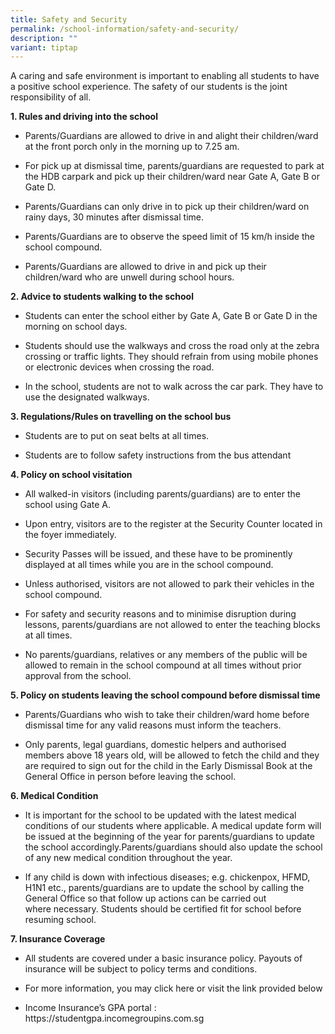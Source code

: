```yaml
---
title: Safety and Security
permalink: /school-information/safety-and-security/
description: ""
variant: tiptap
---
```

<p>A caring and safe environment is important to enabling all students to
have a positive school experience. The safety of our students is the joint
responsibility of all.</p>
<p><strong>1. Rules and driving into the school</strong>
</p>
<ul data-tight="true" class="tight">
<li>
<p>Parents/Guardians are allowed to drive in and alight their children/ward
at the front porch only in the&nbsp;morning up to 7.25 am.</p>
</li>
<li>
<p>For pick up at dismissal time, parents/guardians are requested to park
at the HDB carpark and pick up their&nbsp;children/ward&nbsp;near Gate
A, Gate B or Gate D.</p>
</li>
<li>
<p>Parents/Guardians can only drive in to pick up their children/ward on
rainy days, 30 minutes after dismissal time.</p>
</li>
<li>
<p>Parents/Guardians are to observe the speed limit of 15 km/h inside the
school compound.</p>
</li>
<li>
<p>Parents/Guardians are allowed to drive in and pick up their children/ward
who are unwell during school&nbsp;hours.</p>
</li>
</ul>
<p><strong>2. Advice to students walking to the school</strong>
</p>
<ul data-tight="true" class="tight">
<li>
<p>Students can enter the school either by&nbsp;Gate A, Gate B or Gate D
in the morning on school days.</p>
</li>
<li>
<p>Students should use the walkways and cross the road only at the zebra
crossing or traffic lights. They should&nbsp;refrain from&nbsp;using mobile
phones or electronic devices when crossing the road.</p>
</li>
<li>
<p>In the school, students are not to walk across the car park. They have
to use the designated walkways.</p>
</li>
</ul>
<p><strong>3. Regulations/Rules on travelling on the school bus</strong>
</p>
<ul data-tight="true" class="tight">
<li>
<p>Students are to put on seat belts at all times.</p>
</li>
<li>
<p>Students are to follow safety instructions from the bus attendant</p>
</li>
</ul>
<p><strong>4. Policy on school visitation</strong>
</p>
<ul data-tight="true" class="tight">
<li>
<p>All walked-in visitors (including&nbsp;parents/guardians) are to enter
the school using Gate A.</p>
</li>
<li>
<p>Upon entry, visitors are to the register at the Security Counter located
in the foyer immediately.</p>
</li>
<li>
<p>Security Passes will be&nbsp;issued, and these have to be prominently
displayed at all times while you are in the school compound.</p>
</li>
<li>
<p>Unless authorised, visitors are not allowed to park their vehicles in
the school compound.</p>
</li>
<li>
<p>For safety and security reasons and to minimise disruption during lessons,
parents/guardians are not&nbsp;allowed to enter the teaching blocks at
all times.</p>
</li>
<li>
<p>No parents/guardians, relatives or any members of the public will be allowed
to remain in the school&nbsp;compound at all times&nbsp;without prior approval
from the school.</p>
</li>
</ul>
<p><strong>5. Policy on students leaving the school compound before dismissal time</strong>
</p>
<ul data-tight="true" class="tight">
<li>
<p>Parents/Guardians who wish to take their children/ward home before dismissal
time for any valid reasons must inform the&nbsp;teachers.</p>
</li>
<li>
<p>Only parents, legal guardians, domestic helpers and authorised members
above 18 years old, will be allowed&nbsp;to fetch the child&nbsp;and they
are required to sign out for the child in the Early Dismissal Book at the
General Office in person before leaving the&nbsp;school.</p>
</li>
</ul>
<p><strong>6. Medical Condition</strong>
</p>
<ul data-tight="true" class="tight">
<li>
<p>It is important for the school to be updated with the latest medical conditions
of our students where&nbsp;applicable. A medical&nbsp;update form will
be issued at the beginning of the year for parents/guardians to&nbsp;update
the school accordingly.Parents/guardians should also update the school
of any new medical&nbsp;condition throughout the year.</p>
</li>
<li>
<p>If any child is down with infectious diseases; e.g. chickenpox, HFMD,
H1N1 etc., parents/guardians are&nbsp;to update the school&nbsp;by calling
the General Office so that follow up actions can be carried out where&nbsp;necessary.
Students should be certified fit for&nbsp;school before resuming school.</p>
</li>
</ul>
<p><strong>7. Insurance Coverage</strong>
</p>
<ul data-tight="true" class="tight">
<li>
<p>All students are covered under a basic insurance policy. Payouts of insurance
will be subject to policy terms and&nbsp;conditions.</p>
</li>
<li>
<p>For more information, you may click here or visit the link provided below</p>
</li>
<li>
<p>Income Insurance’s GPA portal : <a rel="noopener noreferrer nofollow" target="_blank">https://studentgpa.incomegroupins.com.sg</a>
</p>
</li>
</ul>
<p></p>